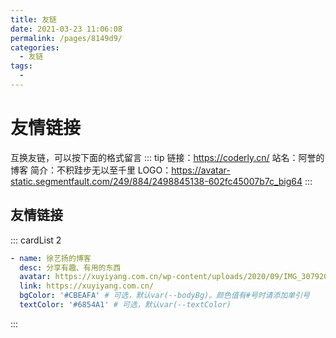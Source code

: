 ```yaml
---
title: 友链
date: 2021-03-23 11:06:08
permalink: /pages/8149d9/
categories:
  - 友链
tags:
  -
---
```


# 友情链接

互换友链，可以按下面的格式留言
::: tip
链接：https://coderly.cn/
站名：阿誉的博客
简介：不积跬步无以至千里
LOGO：https://avatar-static.segmentfault.com/249/884/2498845138-602fc45007b7c_big64
:::

<!-- more -->

## 友情链接

::: cardList 2

```yaml
- name: 徐艺扬的博客
  desc: 分享有趣、有用的东西
  avatar: https://xuyiyang.com.cn/wp-content/uploads/2020/09/IMG_307920200827-185428.jpg
  link: https://xuyiyang.com.cn/
  bgColor: '#CBEAFA' # 可选，默认var(--bodyBg)。颜色值有#号时请添加单引号
  textColor: '#6854A1' # 可选，默认var(--textColor)
```

:::
